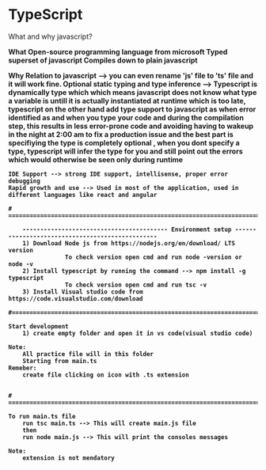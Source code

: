 # TypeScript
What and why javascript?

<b>What 
    Open-source programming language from microsoft
    Typed superset of javascript
    Compiles down to plain javascript

<b>Why
    Relation to javascript --> you can even rename 'js' file to 'ts' file and it will work fine.
    Optional static typing and type inference --> Typescript is dynamically type which which means javascript does not know what type
                                                  a variable is untill it is actually instantiated at runtime which is too late, 
                                                  typescript on the other hand add type support to javascript as when error identified as 
                                                  and when you type your code and during the compilation step, this results in less error-prone
                                                  code and avoiding having to wakeup in the night at 2:00 am to fix a production issue and the
                                                  best part is specifiying the type is completely optional , when you dont specify a type, 
                                                  typescript will infer the type for you and still point out the errors which would otherwise be seen only
                                                  during runtime 

    IDE Support --> strong IDE support, intellisense, proper error debugging
    Rapid growth and use --> Used in most of the application, used in different languages like react and angular 

    # =================================================================================================================================================
        
        ----------------------------------------- Environment setup ------------------------------------------------
        1) Download Node js from https://nodejs.org/en/download/ LTS version   
                    To check version open cmd and run node -version or node -v
        2) Install typescript by running the command --> npm install -g typescript
                    To check version open cmd and run tsc -v 
        3) Install Visual studio code from https://code.visualstudio.com/download 

    #====================================================================================================================================================

    Start development 
        1) create empty folder and open it in vs code(visual studio code)

    Note:
        All practice file will in this folder 
        Starting from main.ts 
    Remeber:
        create file clicking on icon with .ts extension


    # ===================================================================================================================================================

    To run main.ts file
        run tsc main.ts --> This will create main.js file
        then 
        run node main.js --> This will print the consoles messages 

    Note:
        extension is not mendatory 